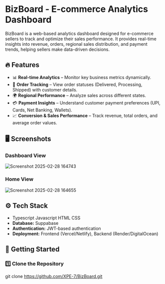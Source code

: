 # BizBoard - E-commerce Analytics Dashboard

BizBoard is a web-based analytics dashboard designed for e-commerce sellers to track and optimize their sales performance. It provides real-time insights into revenue, orders, regional sales distribution, and payment trends, helping sellers make data-driven decisions.

## 🔥 Features
- 📊 **Real-time Analytics** – Monitor key business metrics dynamically.
- 🚀 **Order Tracking** – View order statuses (Delivered, Processing, Shipped) with customer details.
- 🌍 **Regional Performance** – Analyze sales across different states.
- 💳 **Payment Insights** – Understand customer payment preferences (UPI, Cards, Net Banking, Wallets).
- 📈 **Conversion & Sales Performance** – Track revenue, total orders, and average order values.

## 🖥️ Screenshots
### Dashboard View  
![Screenshot 2025-02-28 164743](https://github.com/user-attachments/assets/b36e8448-5fb8-42a7-b24e-deccaae24356)


### Home View  
![Screenshot 2025-02-28 164655](https://github.com/user-attachments/assets/79944be6-5653-43a1-a7db-2e770d7bdf28)


## ⚙️ Tech Stack
- Typescript Javascript HTML CSS
- **Database:** Suppabase
- **Authentication:** JWT-based authentication  
- **Deployment:** Frontend (Vercel/Netlify), Backend (Render/DigitalOcean)  

## 🚀 Getting Started
### 1️⃣ Clone the Repository  
git clone https://github.com/XPE-7/BizBoard.git


